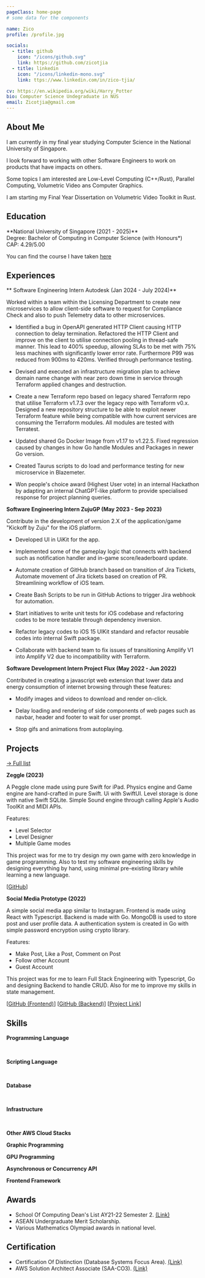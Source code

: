 ```yaml
---
pageClass: home-page
# some data for the components

name: Zico
profile: /profile.jpg

socials:
  - title: github
    icon: "/icons/github.svg"
    link: https://github.com/zicotjia
  - title: linkedin
    icon: "/icons/linkedin-mono.svg"
    link: ttps://www.linkedin.com/in/zico-tjia/

cv: https://en.wikipedia.org/wiki/Harry_Potter
bio: Computer Science Undegraduate in NUS
email: Zicotjia@gmail.com
---
```


<ProfileSection :frontmatter="$page.frontmatter" />

## About Me

I am currently in my final year studying Computer Science in the National University of Singapore. 

I look forward to working with other Software Engineers to work on products that have impacts on others.

Some topics I am interested are Low-Level Computing (C++/Rust), Parallel Computing, Volumetric Video ans Computer Graphics.

I am starting my Final Year Dissertation on Volumetric Video Toolkit in Rust.

## Education

<EducationCard image="/icons/nus_icon.png">
  **National University of Singapore (2021 - 2025)** <br/>
  Degree: Bachelor of Computing in Computer Science (with Honours*) <br/>
  CAP: 4.29/5.00

  You can find the course I have taken [here](/courses)

</EducationCard>

## Experiences

<EducationCard image="/experiences/autodesk_icon.jpg">

** Software Engineering Intern Autodesk (Jan 2024 - July 2024)** 

Worked within a team within the Licensing Department to create new microservices to allow client-side software to request for Compliance Check and also to push Telemetry data to other microservices.

- Identified a bug in OpenAPI generated HTTP Client causing HTTP connection to delay termination. Refactored the
HTTP Client and improve on the client to utilise connection pooling in thread-safe manner. This lead to 400%
speedup, allowing SLAs to be met with 75% less machines with significantly lower error rate. Furthermore P99 was reduced from 900ms to 420ms. Verified through performance testing.

- Devised and executed an infrastructure migration plan to achieve domain name change with near zero down time in
service through Terraform applied changes and destruction.

- Create a new Terraform repo based on legacy shared Terraform repo that utilise Terraform v1.7.3 over the legacy repo
with Terraform v0.x. Designed a new repository structure to be able to exploit newer Terraform feature while being
compatible with how current services are consuming the Terraform modules. All modules are tested with Terratest.

- Updated shared Go Docker Image from v1.17 to v1.22.5. Fixed regression caused by changes in how Go handle Modules and Packages in newer Go version.

- Created Taurus scripts to do load and performance testing for new microservice in Blazemeter.

- Won people's choice award (Highest User vote) in an internal Hackathon by adapting an internal ChatGPT-like platform to provide specialised response for project planning queries. 

</EducationCard>

<EducationCard image="/experiences/zuju_icon.jpg">

**Software Engineering Intern ZujuGP (May 2023 - Sep 2023)** 

Contribute in the development of version 2.X of the application/game "Kickoff by Zuju" for the iOS platform. 

- Developed UI in UiKit for the app.

- Implemented some of the gameplay logic that connects with backend such as notification handler and in-game score/leaderboard update. 

- Automate creation of GitHub branch based on transition of Jira Tickets, Automate movement of Jira tickets based on
creation of PR. Streamlining workflow of iOS team.

- Create Bash Scripts to be run in GitHub Actions to trigger Jira webhook for automation.

- Start initiatives to write unit tests for iOS codebase and refactoring codes to be more testable through dependency inversion.

- Refactor legacy codes to iOS 15 UIKit standard and refactor reusable codes into internal Swift package.

- Collaborate with backend team to fix issues of transitioning Amplify V1 into Amplify V2 due to incompatibility with Terraform.

</EducationCard>

<EducationCard image="/experiences/flux_icon.png">

**Software Development Intern Project Flux (May 2022 - Jun 2022)**

Contributed in creating a javascript web extension that lower data and energy consumption of internet browsing through these features:

- Modify images and videos to download and render on-click.

- Delay loading and rendering of side components of web pages such as navbar, header and footer to wait for user prompt.

- Stop gifs and animations from autoplaying.

</EducationCard>

## Projects

[→ Full list](/projects/)

<ProjectVidCard videoSrc="/projects/Zeggle.mov">

  **Zeggle (2023)**

  A Peggle clone made using pure Swift for iPad.
  Physics engine and Game engine are hand-crafted in pure Swift.
  Ui with SwiftUI.
  Level storage is done with native Swift SQLite.
  Simple Sound engine through calling Apple's Audio ToolKit and MIDI APIs.

  Features:
  - Level Selector
  - Level Designer
  - Multiple Game modes

  This project was for me to try design my own game with zero knowledge in game programming. Also to test my software engineering skills by designing everything by hand, using minimal pre-existing library while learning a new language.
  
  [[GitHub](https://github.com/zicotjia/Zeggle)]

</ProjectVidCard>

<ProjectCard image="/projects/Socmed.jpg">

  **Social Media Prototype (2022)**
  
  A simple social media app similar to Instagram. Frontend is made using React with Typescript. Backend is made with Go. MongoDB is used to store post and user profile data. A authentication system is created in Go with simple password encryption using crypto library.

  Features:
  - Make Post, Like a Post, Comment on Post
  - Follow other Account
  - Guest Account

  This project was for me to learn Full Stack Engineering with Typescript, Go and designing Backend to handle CRUD. Also for me to improve my skills in state management.

  [[GitHub (Frontend)](https://github.com/zicotjia/Social-Media-Project-Frontend-)] [[GitHub (Backend)](https://github.com/zicotjia/Social-Media-Project-Frontend-)] [[Project Link](https://www.google.com)]

</ProjectCard>

## Skills

**Programming Language**

<SkillLogo image="/skills/cpp.png" text="C++"/>
<SkillLogo image="/skills/rust.png" text="Rust"/>
<SkillLogo image="/skills/golang.png" text="Go"/>
<SkillLogo image="/skills/java.png" text="Java"/>
<SkillLogo image="/skills/swift.png" text="Swift"/>
<SkillLogo image="/skills/typeScript.png" text="TypeScript"/>
<SkillLogo image="/skills/python.png" text="Python"/>

&nbsp;

**Scripting Language**

<SkillLogo image="/skills/python.png" text="Python"/>
<SkillLogo image="/skills/bash.png" text="Bash"/>

&nbsp;

**Database**

<SkillLogo image="/skills/postgreSQL.png" text="PostgreSQL"/>
<SkillLogo image="/skills/mongoDB.png" text="MongoDB"/>
<SkillLogo image="/skills/dynamoDB.png" text="AWS DynamoDB"/>
<SkillLogo image="/skills/S3.png" text="AWS S3"/>

&nbsp;

**Infrastructure**

<SkillLogo image="/skills/terraform.png" text="Terraform"/>

&nbsp;

**Other AWS Cloud Stacks**

<SkillLogo image="/skills/route53.png" text="Route 53"/>
<SkillLogo image="/skills/acm.png" text="ACM"/>
<SkillLogo image="/skills/elb.svg" text="ELB"/>
<SkillLogo image="/skills/ecs.png" text="ECS"/>
<SkillLogo image="/skills/ecr.png" text="ECR"/>
<SkillLogo image="/skills/ec2.png" text="EC2"/>
<SkillLogo image="/skills/sqs.png" text="SQS"/>
<SkillLogo image="/skills/lambda.png" text="Lambda"/>

**Graphic Programming**

<SkillLogo image="/skills/openGL.png" text="OpenGL"/>

**GPU Programming**

<SkillLogo image="/skills/nvidia.png" text="CUDA"/>

**Asynchronous or Concurrency API**

<SkillLogo image="/skills/openMP.png" text="openMP"/>
<SkillLogo image="/skills/openMPI.png" text="openMPI"/>
<SkillLogo image="/skills/tokio.png" text="Tokio (Rust)"/>

**Frontend Framework**

<SkillLogo image="/skills/react.png" text="React"/>
<SkillLogo image="/skills/vue.png" text="Vue"/>
<SkillLogo image="/skills/uiKit.png" text="UiKit"/>
<SkillLogo image="/skills/swiftUi.png" text="SwiftUI"/>






## Awards

- School Of Computing Dean's List AY21-22 Semester 2. [(Link)](https://credentials.nus.edu.sg/42e40ee9-3cf1-439b-8fa8-b8d01075e392)
- ASEAN Undergraduate Merit Scholarship.
- Various Mathematics Olympiad awards in national level.

## Certification

- Certification Of Distinction (Database Systems Focus Area). [(Link)](https://credentials.nus.edu.sg/31bfa54e-4cfa-488c-9de4-bf9cb470bb3a)
- AWS Solution Architect Associate (SAA-CO3). [(Link)](https://www.credly.com/users/zico/)


<!-- Custom style for this page -->

<style lang="stylus">

.text-with-logo {
  display: flex;
  align-items: center;
  justify-content: space-between;
}

.text-content {
  flex: 1;
}

.logo-content {
  margin-right: 20px;
}

.logo {
  max-width: 50px !important; /* Adjust as needed */
  height: auto;
}

.theme-container.home-page .page
  font-size 14px
  font-family "lucida grande", "lucida sans unicode", lucida, "Helvetica Neue", Helvetica, Arial, sans-serif;
  p
    margin 0 0 0.5rem
  p, ul, ol
    line-height normal
  a
    font-weight normal
  .theme-default-content:not(.custom) > h2
    margin-bottom 0.5rem
  .theme-default-content:not(.custom) > h2:first-child + p
    margin-top 0.5rem
  .theme-default-content:not(.custom) > h3
    padding-top 4rem

  /* Override */
  .md-card
    margin-top 0.5em
    .card-image
      padding 0.2rem
      img
        max-width 250px
        max-height 500px
    .card-content p
      -webkit-margin-after 0.2em

  /* Override */
  .md-card
    margin-top 0.5em
    .card-image
      padding 0.2rem
      video
        max-width 250px
        max-height 500px
    .card-content p
      -webkit-margin-after 0.2em

@media (max-width: 419px)
  .theme-container.home-page .page
    p, ul, ol
      line-height 1.5

    .md-card
      .card-image
        img 
          width 100%
          max-width 400px

</style>
